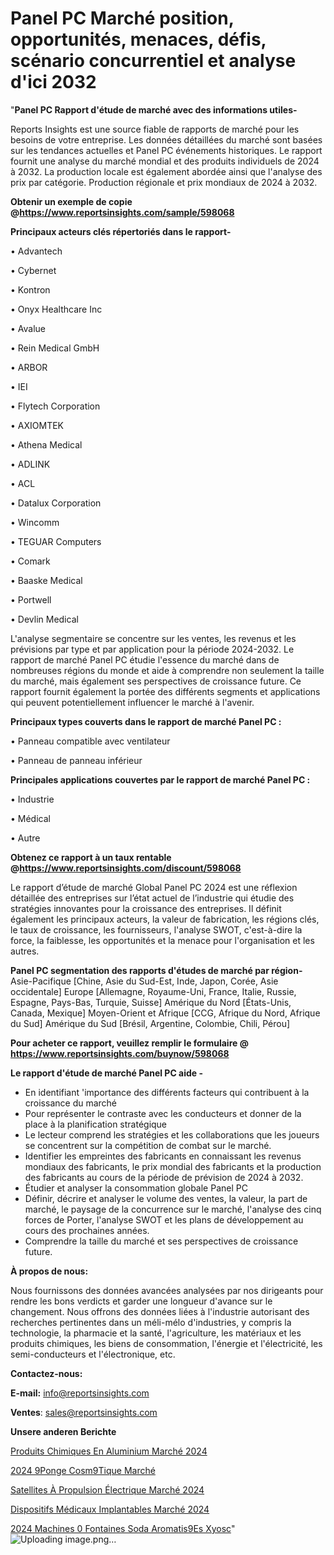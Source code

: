 # Panel PC Marché position, opportunités, menaces, défis, scénario concurrentiel et analyse d'ici 2032

"<strong>Panel PC Rapport d'étude de marché avec des informations utiles-</strong>

Reports Insights est une source fiable de rapports de marché pour les besoins de votre entreprise. Les données détaillées du marché sont basées sur les tendances actuelles et Panel PC événements historiques. Le rapport fournit une analyse du marché mondial et des produits individuels de 2024 à 2032. La production locale est également abordée ainsi que l'analyse des prix par catégorie. Production régionale et prix mondiaux de 2024 à 2032.

<strong><b>Obtenir un exemple de copie @</b></strong><a href=https://www.reportsinsights.com/sample/598068><strong><b>https://www.reportsinsights.com/sample/598068</b></strong></a>

<b>Principaux acteurs clés répertoriés dans le rapport-</b>

<b> </b>• Advantech

• Cybernet

• Kontron

• Onyx Healthcare Inc

• Avalue

• Rein Medical GmbH

• ARBOR

• IEI

• Flytech Corporation

• AXIOMTEK

• Athena Medical

• ADLINK

• ACL

• Datalux Corporation

• Wincomm

• TEGUAR Computers

• Comark

• Baaske Medical

• Portwell

• Devlin Medical

L'analyse segmentaire se concentre sur les ventes, les revenus et les prévisions par type et par application pour la période 2024-2032. Le rapport de marché Panel PC étudie l'essence du marché dans de nombreuses régions du monde et aide à comprendre non seulement la taille du marché, mais également ses perspectives de croissance future. Ce rapport fournit également la portée des différents segments et applications qui peuvent potentiellement influencer le marché à l'avenir.

<strong>Principaux types couverts dans le rapport de marché Panel PC :</strong>

• Panneau compatible avec ventilateur

• Panneau de panneau inférieur

<strong>Principales applications couvertes par le rapport de marché Panel PC :</strong>

• Industrie

• Médical

• Autre

<strong><b>Obtenez ce rapport à un taux rentable @</b></strong><a href=https://www.reportsinsights.com/discount/598068><strong><b>https://www.reportsinsights.com/discount/598068</b></strong></a>

Le rapport d’étude de marché Global Panel PC 2024 est une réflexion détaillée des entreprises sur l’état actuel de l’industrie qui étudie des stratégies innovantes pour la croissance des entreprises. Il définit également les principaux acteurs, la valeur de fabrication, les régions clés, le taux de croissance, les fournisseurs, l'analyse SWOT, c'est-à-dire la force, la faiblesse, les opportunités et la menace pour l'organisation et les autres.

<strong>Panel PC segmentation des rapports d'études de marché par région-</strong>
Asie-Pacifique [Chine, Asie du Sud-Est, Inde, Japon, Corée, Asie occidentale]
Europe [Allemagne, Royaume-Uni, France, Italie, Russie, Espagne, Pays-Bas, Turquie, Suisse]
Amérique du Nord [États-Unis, Canada, Mexique]
Moyen-Orient et Afrique [CCG, Afrique du Nord, Afrique du Sud]
Amérique du Sud [Brésil, Argentine, Colombie, Chili, Pérou]

<strong>Pour acheter ce rapport, veuillez remplir le formulaire @   <a href=https://www.reportsinsights.com/buynow/598068>https://www.reportsinsights.com/buynow/598068</a></strong>

<strong>Le rapport d'étude de marché Panel PC aide -</strong>
<ul>
  <li>En identifiant 'importance des différents facteurs qui contribuent à la croissance du marché</li>
  <li>Pour représenter le contraste avec les conducteurs et donner de la place à la planification stratégique</li>
  <li>Le lecteur comprend les stratégies et les collaborations que les joueurs se concentrent sur la compétition de combat sur le marché.</li>
  <li>Identifier les empreintes des fabricants en connaissant les revenus mondiaux des fabricants, le prix mondial des fabricants et la production des fabricants au cours de la période de prévision de 2024 à 2032.</li>
  <li>Étudier et analyser la consommation globale Panel PC</li>
  <li>Définir, décrire et analyser le volume des ventes, la valeur, la part de marché, le paysage de la concurrence sur le marché, l'analyse des cinq forces de Porter, l'analyse SWOT et les plans de développement au cours des prochaines années.</li>
  <li>Comprendre la taille du marché et ses perspectives de croissance future.</li>
</ul>
<strong>À propos de nous:</strong>

Nous fournissons des données avancées analysées par nos dirigeants pour rendre les bons verdicts et garder une longueur d'avance sur le changement. Nous offrons des données liées à l'industrie autorisant des recherches pertinentes dans un méli-mélo d'industries, y compris la technologie, la pharmacie et la santé, l'agriculture, les matériaux et les produits chimiques, les biens de consommation, l'énergie et l'électricité, les semi-conducteurs et l'électronique, etc.

<strong>Contactez-nous:</strong>

<strong>E-mail:</strong> <a href=mailto:info@reportsinsights.com>info@reportsinsights.com</a>

<strong>Ventes</strong>: <a href=mailto:sales@reportsinsights.com>sales@reportsinsights.com</a>

<strong>Unsere anderen Berichte</strong>

<a href=https://www.linkedin.com/pulse/produits-chimiques-en-aluminium-marché-acteurs-clés-j9xac/>Produits Chimiques En Aluminium Marché 2024</a>

<a href=https://www.linkedin.com/pulse/2024-%C3%A9ponge-cosm%C3%A9tique-march%C3%A9-analyse-et-tendances-mgyhc/>2024 9Ponge Cosm9Tique Marché</a>

<a href=https://www.linkedin.com/pulse/satellites-à-propulsion-électrique-marché-progrès-tvlgc/>Satellites À Propulsion Électrique Marché 2024</a>

<a href=https://www.linkedin.com/pulse/dispositifs-médicaux-implantables-marchéstratégies-n0bie/>Dispositifs Médicaux Implantables Marché 2024</a>

<a href=https://www.linkedin.com/pulse/2024-machines-%C3%A0-fontaines-soda-aromatis%C3%A9es-xyosc/>2024 Machines 0 Fontaines Soda Aromatis9Es Xyosc</a>"
![Uploading image.png…]()
